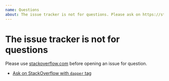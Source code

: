 ```yaml
---
name: Questions
about: The issue tracker is not for questions. Please ask on https://stackoverflow.com/questions/tagged/dapper before opening an issue.
---
```


# The issue tracker is not for questions

Please use [stackoverflow.com](https://stackoverflow.com/questions/tagged/dapper) before opening an issue for question.

- [Ask on StackOverflow with `dapper` tag](https://stackoverflow.com/questions/ask?tags=dapper)